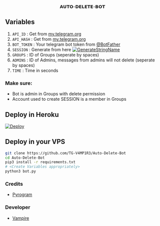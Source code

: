 <p align="center">
𝗔𝗨𝗧𝗢-𝗗𝗘𝗟𝗘𝗧𝗘-𝗕𝗢𝗧
</p>

## Variables
1. `API_ID` : Get from [my.telegram.org](https://my.telegram.org/)
2. `API_HASH` : Get from [my.telegram.org](https://my.telegram.org)
3. `BOT_TOKEN` : Your telegram bot token from [@BotFather](https://t.me/BotFather)
4. `SESSION` : Generate from here [![GenerateStringName](https://img.shields.io/badge/repl.it-generateStringName-yellowgreen)](https://repl.it/@subinps/getStringName)
5. `GROUPS` : ID of Groups (seperate by spaces)
6. `ADMINS` : ID of Admins, messages from admins will not delete (seperate by spaces)
7. `TIME` : Time in seconds

### Make sure:
- Bot is admin in Groups with delete permission
- Account used to create SESSION is a member in Groups

## Deploy in Heroku
 
[![Deploy](https://www.herokucdn.com/deploy/button.svg)](https://heroku.com/deploy?template=https://github.com/Mranurag-07/Auto-Delete-Bot)

## Deploy in your VPS

```sh
git clone https://github.com/TG-V4MP1R3/Auto-Delete-Bot
cd Auto-Delete-Bot
pip3 install -r requirements.txt
# <Create Variables appropriately>
python3 bot.py
```

### Credits
- [Pyrogram](https://github.com/pyrogram/pyrogram)


### Developer
- [Vampire](https://t.me/KP51107)

